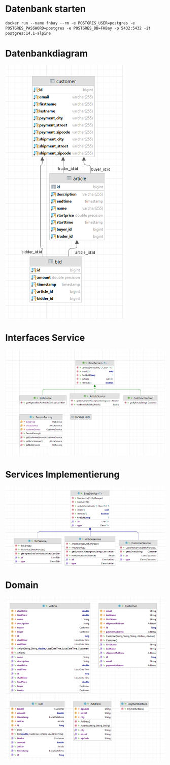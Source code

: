 # Datenbank starten
```
docker run --name fhbay --rm -e POSTGRES_USER=postgres -e POSTGRES_PASSWORD=postgres -e POSTGRES_DB=FHBay -p 5432:5432 -it postgres:14.1-alpine
```
# Datenbankdiagram
![alt text](screens/db_diagram.png)

# Interfaces Service
![alt text](screens/services_interfaces.png)

# Services Implementierung
![alt text](screens/services_impl.png)

# Domain
![alt text](screens/domain.png)
